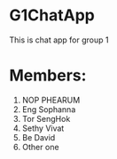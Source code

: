 # G1ChatApp
This is chat app for group 1
# Members:
1. NOP PHEARUM
2. Eng Sophanna
3. Tor SengHok
4. Sethy Vivat
5. Be David
6. Other one
